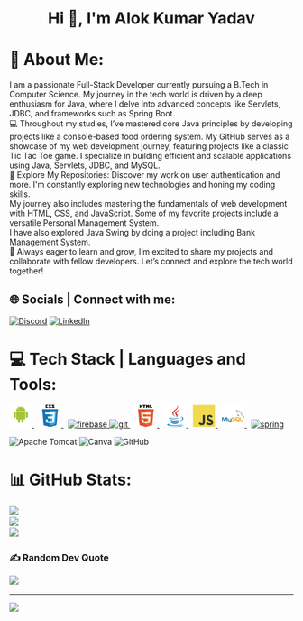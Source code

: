 <h1 align="center">Hi 👋, I'm Alok Kumar Yadav</h1>

# 🌟 About Me:
I am a passionate Full-Stack Developer currently pursuing a B.Tech in Computer Science. My journey in the tech world is driven by a deep enthusiasm for Java, where I delve into advanced concepts like Servlets, JDBC, and frameworks such as Spring Boot.
<br>
💻 Throughout my studies, I’ve mastered core Java principles by developing projects like a console-based food ordering system. My GitHub serves as a showcase of my web development journey, featuring projects like a classic Tic Tac Toe game. I specialize in building efficient and scalable applications using Java, Servlets, JDBC, and MySQL.
<br>
🔧 Explore My Repositories: Discover my work on user authentication and more. I'm constantly exploring new technologies and honing my coding skills.
<br>
My journey also includes mastering the fundamentals of web development with HTML, CSS, and JavaScript. Some of my favorite projects include a versatile Personal Management System.
<br>
I have also explored Java Swing by doing a project including Bank Management System.
<br>
🌱 Always eager to learn and grow, I’m excited to share my projects and collaborate with fellow developers. Let’s connect and explore the tech world together!

## 🌐 Socials | Connect with me:
[![Discord](https://img.shields.io/badge/Discord-%237289DA.svg?logo=discord&logoColor=white)](https://discord.gg/NAMAN) [![LinkedIn](https://img.shields.io/badge/LinkedIn-%230077B5.svg?logo=linkedin&logoColor=white)](https://www.linkedin.com/in/alok-kumar-yadav-a85a93322/) 

# 💻 Tech Stack | Languages and Tools:
<p align="left"> 
  <a href="https://developer.android.com" target="_blank" rel="noreferrer"> <img src="https://raw.githubusercontent.com/devicons/devicon/master/icons/android/android-original-wordmark.svg" alt="android"     width="40" height="40"/> </a> 
  &nbsp; <a href="https://www.w3schools.com/css/" target="_blank" rel="noreferrer"> <img src="https://raw.githubusercontent.com/devicons/devicon/master/icons/css3/css3-original-wordmark.svg" alt="css3" width="40" height="40"/> </a> 
  &nbsp; <a href="https://firebase.google.com/" target="_blank" rel="noreferrer"> <img src="https://www.vectorlogo.zone/logos/firebase/firebase-icon.svg" alt="firebase" width="40" height="40"/> </a> <a href="https://git-scm.com/" target="_blank" rel="noreferrer"> <img src="https://www.vectorlogo.zone/logos/git-scm/git-scm-icon.svg" alt="git" width="40" height="40"/> </a> 
  &nbsp; <a href="https://www.w3.org/html/" target="_blank" rel="noreferrer"> <img src="https://raw.githubusercontent.com/devicons/devicon/master/icons/html5/html5-original-wordmark.svg" alt="html5" width="40" height="40"/> </a> 
  &nbsp; <a href="https://www.java.com" target="_blank" rel="noreferrer"> <img src="https://raw.githubusercontent.com/devicons/devicon/master/icons/java/java-original.svg" alt="java" width="40" height="40"/> </a> 
  &nbsp; <a href="https://developer.mozilla.org/en-US/docs/Web/JavaScript" target="_blank" rel="noreferrer"> <img src="https://raw.githubusercontent.com/devicons/devicon/master/icons/javascript/javascript-original.svg" alt="javascript" width="40" height="40"/> </a> 
  &nbsp; <a href="https://www.mysql.com/" target="_blank" rel="noreferrer"> <img src="https://raw.githubusercontent.com/devicons/devicon/master/icons/mysql/mysql-original-wordmark.svg" alt="mysql" width="40" height="40"/> </a> 
  &nbsp; <a href="https://spring.io/" target="_blank" rel="noreferrer"> <img src="https://www.vectorlogo.zone/logos/springio/springio-icon.svg" alt="spring" width="40" height="40"/> </a> </p>

 ![Apache Tomcat](https://img.shields.io/badge/apache%20tomcat-%23F8DC75.svg?style=for-the-badge&logo=apache-tomcat&logoColor=black) ![Canva](https://img.shields.io/badge/Canva-%2300C4CC.svg?style=for-the-badge&logo=Canva&logoColor=white) ![GitHub](https://img.shields.io/badge/github-%23121011.svg?style=for-the-badge&logo=github&logoColor=white)
# 📊 GitHub Stats:
![](https://github-readme-stats.vercel.app/api?username=alokkumaryadav2410&theme=dark&hide_border=false&include_all_commits=false&count_private=false)<br/>
![](https://github-readme-streak-stats.herokuapp.com/?user=alokkumaryadav2410&theme=dark&hide_border=false)<br/>
![](https://github-readme-stats.vercel.app/api/top-langs/?username=alokkumaryadav2410&theme=dark&hide_border=false&include_all_commits=false&count_private=false&layout=compact)

<!--## 🏆 GitHub Trophies-->
<!-- ![](https://github-profile-trophy.vercel.app/?username=alokkumaryadav2410&theme=radical&no-frame=false&no-bg=true&margin-w=4)-->

### ✍️ Random Dev Quote
![](https://quotes-github-readme.vercel.app/api?type=horizontal&theme=tokyonight)

---
[![](https://visitcount.itsvg.in/api?id=alokkumaryadav2410&icon=0&color=3)](https://visitcount.itsvg.in)

